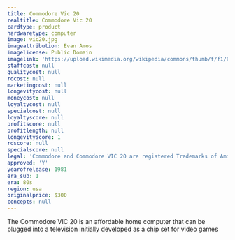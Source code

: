 ```yaml
---
title: Commodore Vic 20
realtitle: Commodore Vic 20
cardtype: product
hardwaretype: computer
image: vic20.jpg
imageattribution: Evan Amos
imagelicense: Public Domain
imagelink: 'https://upload.wikimedia.org/wikipedia/commons/thumb/f/f1/Commodore-VIC-20-FL.jpg/800px-Commodore-VIC-20-FL.jpg'
staffcost: null
qualitycost: null
rdcost: null
marketingcost: null
longevitycost: null
moneycost: null
loyaltycost: null
specialcost: null
loyaltyscore: null
profitscore: null
profitlength: null
longevityscore: 1
rdscore: null
specialscore: null
legal: 'Commodore and Commodore VIC 20 are registered Trademarks of Amiga, Inc.'
approved: 'Y'
yearofrelease: 1981
era_sub: 1
era: 80s
region: usa
originalprice: $300
concepts: null
---
```


The Commodore VIC 20 is an affordable home computer that can be plugged into a television initially developed as a chip set for video games
